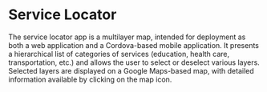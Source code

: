 # Service Locator

The service locator app is a multilayer map, intended for deployment as both a web application and a Cordova-based mobile application. It presents a hierarchical list of categories of services (education, health care, transportation, etc.) and allows the user to select or deselect various layers. Selected layers are displayed on a Google Maps-based map, with detailed information available by clicking on the map icon.
